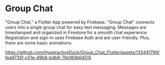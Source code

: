 # Group Chat

"Group Chat," a Flutter App powered by Firebase.
"Group Chat" connects users into a single group chat for easy text messaging.
Messages are timestamped and organized in Firestore for a smooth chat experience.
Registration and sign-in uses Firebase Auth and are user-friendly.
Plus, there are some basic animations.


https://github.com/HyperactiveDuck/Group_Chat_Flutter/assets/133441799/fea9735f-c51e-49b8-bdb8-76e180b64515

